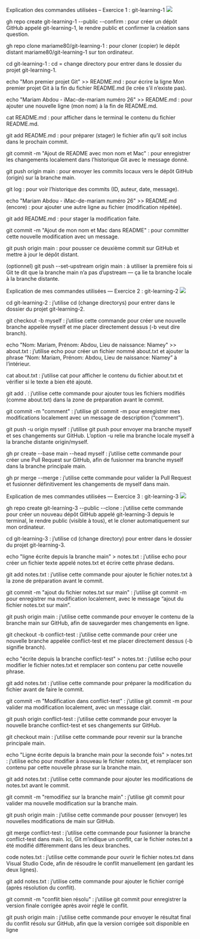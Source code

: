 
Explication des commandes utilisées – 
Exercice 1 : git-learning-1
![](./exo-1.png)



gh repo create git-learning-1 --public --confirm : pour créer un dépôt GitHub appelé git-learning-1, le rendre public et confirmer la création sans question.

gh repo clone mariame80/git-learning-1 : pour cloner (copier) le dépôt distant mariame80/git-learning-1 sur ton ordinateur.

cd git-learning-1 : cd = change directory  pour entrer dans le dossier du projet git-learning-1.

echo "Mon premier projet Git" >> README.md : pour écrire la ligne Mon premier projet Git à la fin du fichier README.md (le crée s’il n’existe pas).

echo "Mariam Abdou - iMac-de-mariam numéro 26" >> README.md : pour ajouter une nouvelle ligne (mon nom) à la fin de README.md.

cat README.md : pour afficher dans le terminal le contenu du fichier README.md.

git add README.md : pour préparer (stager) le fichier afin qu’il soit inclus dans le prochain commit.

git commit -m "Ajout de README avec mon nom et Mac" : pour enregistrer les changements localement dans l’historique Git avec le message donné.

git push origin main : pour envoyer les commits locaux vers le dépôt GitHub (origin) sur la branche main.

git log : pour voir l’historique des commits (ID, auteur, date, message).

echo "Mariam Abdou - iMac-de-mariam numéro 26" >> README.md (encore) : pour ajouter une autre ligne au fichier (modification répétée).

git add README.md : pour stager la modification faite.

git commit -m "Ajout de mon nom et Mac dans README" : pour committer cette nouvelle modification avec un message.

git push origin main : pour pousser ce deuxième commit sur GitHub et mettre à jour le dépôt distant.

(optionnel) git push --set-upstream origin main : à utiliser la première fois si Git te dit que la branche main n’a pas d’upstream — ça lie ta branche locale à la branche distante.















 Explication de mes commandes utilisées —
 Exercice 2 : git-learning-2
 ![](exo-2.png)

 
cd git-learning-2 :
j’utilise cd (change directorys) pour entrer dans le dossier du projet git-learning-2.

git checkout -b myself :
j’utilise cette commande pour créer une nouvelle branche appelée myself et me placer directement dessus (-b veut dire branch).

echo "Nom: Mariam, Prénom: Abdou, Lieu de naissance: Niamey" >> about.txt :
j’utilise echo pour créer un fichier nommé about.txt et ajouter la phrase “Nom: Mariam, Prénom: Abdou, Lieu de naissance: Niamey” à l’intérieur.

cat about.txt :
j’utilise cat pour afficher le contenu du fichier about.txt et vérifier si le texte a bien été ajouté.

git add . :
j’utilise cette commande pour ajouter tous les fichiers modifiés (comme about.txt) dans la zone de préparation avant le commit.

git commit -m "comment" :
j’utilise git commit -m pour enregistrer mes modifications localement avec un message de description (“comment”).

git push -u origin myself :
j’utilise git push pour envoyer ma branche myself et ses changements sur GitHub.
L’option -u relie ma branche locale myself à la branche distante origin/myself.

gh pr create --base main --head myself :
j’utilise cette commande pour créer une Pull Request sur GitHub, afin de fusionner ma branche myself dans la branche principale main.

gh pr merge --merge :
j’utilise cette commande pour valider la Pull Request et fusionner définitivement les changements de myself dans main.









Explication de mes commandes utilisées — 
Exercice 3 : git-learning-3
![](exo-3.png)

gh repo create git-learning-3 --public --clone :
j’utilise cette commande pour créer un nouveau dépôt GitHub appelé git-learning-3 depuis le terminal,
le rendre public (visible à tous), et le cloner automatiquement sur mon ordinateur.

cd git-learning-3 :
j’utilise cd (change directory) pour entrer dans le dossier du projet git-learning-3.

echo "ligne écrite depuis la branche main" > notes.txt :
j’utilise echo pour créer un fichier texte appelé notes.txt et écrire cette phrase dedans.

git add notes.txt :
j’utilise cette commande pour ajouter le fichier notes.txt à la zone de préparation avant le commit.

git commit -m "ajout du fichier notes.txt sur main" :
j’utilise git commit -m pour enregistrer ma modification localement,
avec le message “ajout du fichier notes.txt sur main”.

git push origin main :
j’utilise cette commande pour envoyer le contenu de la branche main sur GitHub,
afin de sauvegarder mes changements en ligne.

git checkout -b conflict-test :
j’utilise cette commande pour créer une nouvelle branche appelée conflict-test
et me placer directement dessus (-b signifie branch).

echo "écrite depuis la branche conflict-test" > notes.txt :
j’utilise echo pour modifier le fichier notes.txt et remplacer son contenu par cette nouvelle phrase.

git add notes.txt :
j’utilise cette commande pour préparer la modification du fichier avant de faire le commit.

git commit -m "Modification dans conflict-test" :
j’utilise git commit -m pour valider ma modification localement, avec un message clair.

git push origin conflict-test :
j’utilise cette commande pour envoyer la nouvelle branche conflict-test et ses changements sur GitHub.

git checkout main :
j’utilise cette commande pour revenir sur la branche principale main.

echo "Ligne écrite depuis la branche main pour la seconde fois" > notes.txt :
j’utilise echo pour modifier à nouveau le fichier notes.txt,
et remplacer son contenu par cette nouvelle phrase sur la branche main.

git add notes.txt :
j’utilise cette commande pour ajouter les modifications de notes.txt avant le commit.

git commit -m "remodifiez sur la branche main" :
j’utilise git commit pour valider ma nouvelle modification sur la branche main.

git push origin main :
j’utilise cette commande pour pousser (envoyer) les nouvelles modifications de main sur GitHub.

git merge conflict-test :
j’utilise cette commande pour fusionner la branche conflict-test dans main.
Ici, Git m’indique un conflit, car le fichier notes.txt a été modifié différemment dans les deux branches.

code notes.txt :
j’utilise cette commande pour ouvrir le fichier notes.txt dans Visual Studio Code,
afin de résoudre le conflit manuellement (en gardant les deux lignes).

git add notes.txt :
j’utilise cette commande pour ajouter le fichier corrigé (après résolution du conflit).

git commit -m "conflit bien résolu" :
j’utilise git commit pour enregistrer la version finale corrigée après avoir réglé le conflit.

git push origin main :
j’utilise cette commande pour envoyer le résultat final du conflit résolu sur GitHub,
afin que la version corrigée soit disponible en ligne



